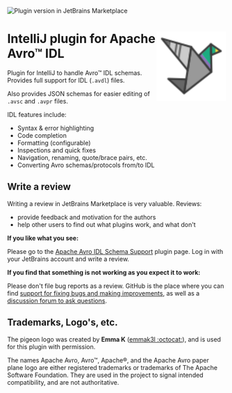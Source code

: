 ![Plugin version in JetBrains Marketplace](https://img.shields.io/jetbrains/plugin/v/net.sf.opk.avro-schema-support?color=brightgreen)


<img align="right" height="160" src="src/main/resources/META-INF/pluginIcon.svg" alt="Pigeon Logo"/>IntelliJ plugin for Apache Avro™ IDL
===========================================

Plugin for IntelliJ to handle Avro™ IDL schemas. Provides full support for IDL (<code>.avdl</code>)
files.

Also provides JSON schemas for easier editing of <code>.avsc</code> and <code>.avpr</code> files.

IDL features include:
* Syntax & error highlighting
* Code completion
* Formatting (configurable)
* Inspections and quick fixes
* Navigation, renaming, quote/brace pairs, etc.
* Converting Avro schemas/protocols from/to IDL


Write a review
--------------

Writing a review in JetBrains Marketplace is very valuable. Reviews:
* provide feedback and motivation for the authors
* help other users to find out what plugins work, and what don't

**If you like what you see:**

Please go to the [Apache Avro IDL Schema Support](https://plugins.jetbrains.com/plugin/15728-apache-avro-idl-schema-support) plugin page. Log in with your JetBrains account
and write a review.

**If you find that something is not working as you expect it to work:**

Please don't file bug reports as a review. GitHub is the place where you can find
[support for fixing bugs and making improvements](https://github.com/opwvhk/avro-schema-support/issues), as well as a
[discussion forum to ask questions](https://github.com/opwvhk/avro-schema-support/discussions).



Trademarks, Logo's, etc.
------------------------

The pigeon logo was created by **Emma K** ([emmak3l :octocat:](https://github.com/emmak3l)),
and is used for this plugin with permission.

The names Apache Avro, Avro™, Apache®, and the Apache Avro paper plane logo are either registered
trademarks or trademarks of The Apache Software Foundation. They are used in the project to signal
intended compatibility, and are not authoritative.
